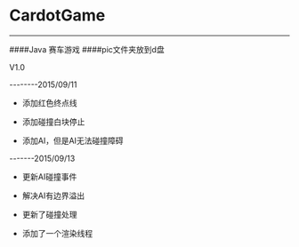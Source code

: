 # CardotGame

-------------

####Java 赛车游戏
####pic文件夹放到d盘

V1.0

--------2015/09/11

- 添加红色终点线

- 添加碰撞白块停止

- 添加AI，但是AI无法碰撞障碍

-------2015/09/13

- 更新AI碰撞事件

- 解决AI有边界溢出

- 更新了碰撞处理

- 添加了一个渲染线程